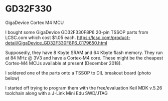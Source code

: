 # GD32F330
GigaDevice Cortex M4 MCU

I bought some GigaDevice GD32F330F8P6 20-pin TSSOP parts from LCSC.com which cost $1.05 each.
https://lcsc.com/product-detail/GigaDevice_GD32F330F8P6_C179650.html

Supposedly, they have 8 Kbyte SRAM and 64 Kbyte flash memory.
They run at 84 MHz @ 3V3 and have a Cortex-M4 core.
These might be the cheapest Cortex-M4 MCUs available at present (December 2018).

I soldered one of the parts onto a TSSOP to DIL breakout board (photo below)

I started off trying to program them with the free/evaluation Keil MDK v.5.26 toolchain along with a J-Link Mini Edu SWD/JTAG 
